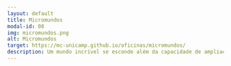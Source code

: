 ```yaml
---
layout: default
title: Micromundos
modal-id: 08
img: micromundos.png
alt: Micromundos
target: https://mc-unicamp.github.io/oficinas/micromundos/
description: Um mundo incrível se esconde além da capacidade de ampliação de nossos olhos. Criaturas, minerais e vegetais esperando para serem descobertos nesse universo diminuto. Embarque conosco na exploração desses micromundos! Faixa etária recomendada - a partir de 8 anos.
---
```

